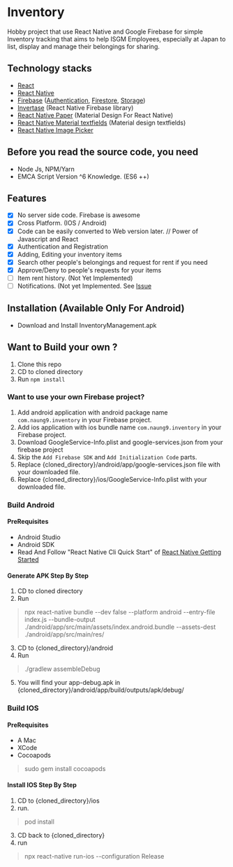 # Inventory

Hobby project that use React Native and Google Firebase for simple Inventory tracking that aims to help ISGM Employees, especially at Japan to list, display and manage their belongings for sharing.

## Technology stacks

- [React](https://reactjs.org/)
- [React Native](https://reactnative.dev/)
- [Firebase](https://firebase.google.com/) ([Authentication](https://firebase.google.com/docs/auth), [Firestore](https://firebase.google.com/docs/firestore), [Storage](https://firebase.google.com/docs/storage))
- [Invertase](https://invertase.io/oss/react-native-firebase) (React Native Firebase library)
- [React Native Paper](https://callstack.github.io/react-native-paper/) (Material Design For React Native)
- [React Native Material textfields](https://github.com/n4kz/react-native-material-textfield) (Material design textfields)
- [React Native Image Picker](https://github.com/react-native-community/react-native-image-picker)

## Before you read the source code, you need
- Node Js, NPM/Yarn
- EMCA Script Version ^6 Knowledge. (ES6 ++)

## Features
- [x] No server side code. Firebase is awesome
- [x] Cross Platform. (IOS / Android)
- [x] Code can be easily converted to Web version later. // Power of Javascript and React
- [x] Authentication and Registration
- [x] Adding, Editing your inventory items
- [x] Search other people's belongings and request for rent if you need
- [x] Approve/Deny to people's requests for your items
- [ ] Item rent history. (Not Yet Implemented)
- [ ] Notifications. (Not yet Implemented. See [Issue](https://github.com/naung9/Inventory/issues/1)

## Installation (Available Only For Android)
- Download and Install InventoryManagement.apk

## Want to Build your own ?
1. Clone this repo
2. CD to cloned directory
3. Run ```npm install```

### Want to use your own Firebase project?
1. Add android application with android package name `com.naung9.inventory` in your Firebase project.
2. Add ios application with ios bundle name `com.naung9.inventory` in your Firebase project.
3. Download GoogleService-Info.plist and google-services.json from your firebase project
4. Skip the `Add Firebase SDK` and `Add Initialization Code` parts.
5. Replace {cloned_directory}/android/app/google-services.json file with your downloaded file.
6. Replace {cloned_directory}/ios/GoogleService-Info.plist with your downloaded file.

### Build Android
#### PreRequisites
- Android Studio
- Android SDK
- Read And Follow "React Native Cli Quick Start" of [React Native Getting Started](https://reactnative.dev/docs/getting-started)

#### Generate APK Step By Step
1. CD to cloned directory
2. Run 
> npx react-native bundle --dev false --platform android --entry-file index.js --bundle-output ./android/app/src/main/assets/index.android.bundle --assets-dest ./android/app/src/main/res/
3. CD to {cloned_directory}/android
4. Run
> ./gradlew assembleDebug
5. You will find your app-debug.apk in {cloned_directory}/android/app/build/outputs/apk/debug/

### Build IOS
#### PreRequisites
- A Mac
- XCode
- Cocoapods
> sudo gem install cocoapods

#### Install IOS Step By Step
1. CD to {cloned_directory}/ios
2. run. 
> pod install
3. CD back to {cloned_directory}
4. run
> npx react-native run-ios --configuration Release
